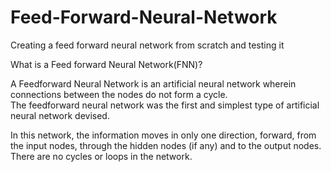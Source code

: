 # Feed-Forward-Neural-Network
Creating a feed forward neural network from scratch and testing it

What is a Feed forward Neural Network(FNN)?

  A Feedforward Neural Network is an artificial neural network wherein connections between the nodes do not form a cycle.  
  The feedforward neural network was the first and simplest type of artificial neural network devised.
  
  In this network, the information moves in only one direction, forward, from the input nodes, through the hidden nodes (if any) and to     the output nodes. There are no cycles or loops in the network.
  
  
